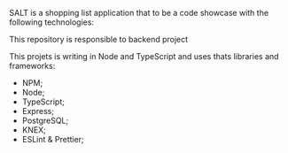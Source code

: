 SALT is a shopping list application that to be a code showcase with the following technologies:

This repository is responsible to backend project

This projets is writing in Node and TypeScript and uses thats libraries and frameworks:

- NPM;
- Node;
- TypeScript;
- Express;
- PostgreSQL;
- KNEX;
- ESLint & Prettier;
